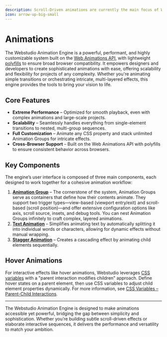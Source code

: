 ```yaml
---
description: Scroll-Driven animations are currently the main focus of Webstudio animations.
icon: arrow-up-big-small
---
```


# Animations

The Webstudio Animation Engine is a powerful, performant, and highly customizable system built on the [Web Animations API](https://developer.mozilla.org/en-US/docs/Web/API/Web_Animations_API), with lightweight [polyfills](https://developer.mozilla.org/en-US/docs/Glossary/Polyfill) to ensure broad browser compatibility. It empowers designers and developers to create sophisticated animations with ease, offering scalability and flexibility for projects of any complexity. Whether you're animating simple transitions or orchestrating intricate, multi-layered effects, this engine provides the tools to bring your vision to life.

## Core Features

* **Extreme Performance** – Optimized for smooth playback, even with complex animations and large-scale projects.
* **Scalability** – Seamlessly handles everything from single-element transitions to nested, multi-group sequences.
* **Full Customization** – Animate any CSS property and stack unlimited Animation Groups for intricate effects.
* **Cross-Browser Support** – Built on the Web Animations API with polyfills to ensure consistent behavior across browsers.

## Key Components

The engine’s user interface is composed of three main components, each designed to work together for a cohesive animation workflow:

1. [**Animation Group**](../core-components/animation-group.md) – The cornerstone of the system, Animation Groups serve as containers that define how their contents animate. They support two trigger types—view-based (viewport entry/exit) and scroll-based (scroll position)—and offer extensive configuration options like axis, scroll source, insets, and debug tools. You can nest Animation Groups infinitely to craft complex, layered animations.
2. [**Text Animation**](../core-components/text-animation.md) – Simplifies animating text by automatically splitting it into individual words or characters, allowing for dynamic effects without manual wrapping.
3. [**Stagger Animation**](../core-components/stagger-animation.md) – Creates a cascading effect by animating child elements sequentially.

## Hover Animations

For interactive effects like hover animations, Webstudio leverages [CSS variables](css-variables.md) with a "parent interaction modifies children" approach. Define hover states on a parent element, then use CSS variables to adjust child element properties dynamically. For more information, see [CSS Variables – Parent-Child Interactions](css-variables.md#parent-child-interactions).

***

The Webstudio Animation Engine is designed to make animations accessible yet powerful, bridging the gap between simplicity and sophistication. Whether you’re building subtle scroll-driven effects or elaborate interactive sequences, it delivers the performance and versatility to match your ambition.
